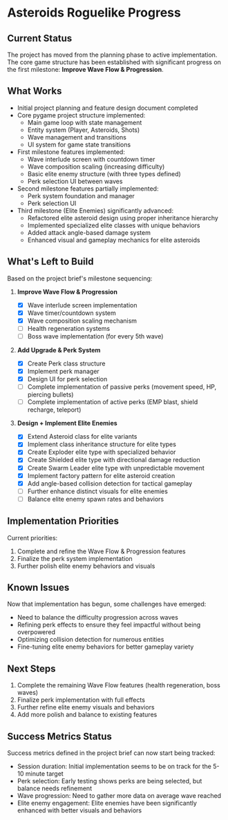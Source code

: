 # Asteroids Roguelike Progress

## Current Status

The project has moved from the planning phase to active implementation. The core game structure has been established with significant progress on the first milestone: **Improve Wave Flow & Progression**.

## What Works

- Initial project planning and feature design document completed
- Core pygame project structure implemented:
  - Main game loop with state management
  - Entity system (Player, Asteroids, Shots)
  - Wave management and transitions
  - UI system for game state transitions
- First milestone features implemented:
  - Wave interlude screen with countdown timer
  - Wave composition scaling (increasing difficulty)
  - Basic elite enemy structure (with three types defined)
  - Perk selection UI between waves
- Second milestone features partially implemented:
  - Perk system foundation and manager
  - Perk selection UI
- Third milestone (Elite Enemies) significantly advanced:
  - Refactored elite asteroid design using proper inheritance hierarchy
  - Implemented specialized elite classes with unique behaviors
  - Added attack angle-based damage system
  - Enhanced visual and gameplay mechanics for elite asteroids

## What's Left to Build

Based on the project brief's milestone sequencing:

1. **Improve Wave Flow & Progression**

   - [x] Wave interlude screen implementation
   - [x] Wave timer/countdown system
   - [x] Wave composition scaling mechanism
   - [ ] Health regeneration systems
   - [ ] Boss wave implementation (for every 5th wave)

2. **Add Upgrade & Perk System**

   - [x] Create Perk class structure
   - [x] Implement perk manager
   - [x] Design UI for perk selection
   - [ ] Complete implementation of passive perks (movement speed, HP, piercing bullets)
   - [ ] Complete implementation of active perks (EMP blast, shield recharge, teleport)

3. **Design + Implement Elite Enemies**
   - [x] Extend Asteroid class for elite variants
   - [x] Implement class inheritance structure for elite types
   - [x] Create Exploder elite type with specialized behavior
   - [x] Create Shielded elite type with directional damage reduction
   - [x] Create Swarm Leader elite type with unpredictable movement
   - [x] Implement factory pattern for elite asteroid creation
   - [x] Add angle-based collision detection for tactical gameplay
   - [ ] Further enhance distinct visuals for elite enemies
   - [ ] Balance elite enemy spawn rates and behaviors

## Implementation Priorities

Current priorities:

1. Complete and refine the Wave Flow & Progression features
2. Finalize the perk system implementation
3. Further polish elite enemy behaviors and visuals

## Known Issues

Now that implementation has begun, some challenges have emerged:

- Need to balance the difficulty progression across waves
- Refining perk effects to ensure they feel impactful without being overpowered
- Optimizing collision detection for numerous entities
- Fine-tuning elite enemy behaviors for better gameplay variety

## Next Steps

1. Complete the remaining Wave Flow features (health regeneration, boss waves)
2. Finalize perk implementation with full effects
3. Further refine elite enemy visuals and behaviors
4. Add more polish and balance to existing features

## Success Metrics Status

Success metrics defined in the project brief can now start being tracked:

- Session duration: Initial implementation seems to be on track for the 5-10 minute target
- Perk selection: Early testing shows perks are being selected, but balance needs refinement
- Wave progression: Need to gather more data on average wave reached
- Elite enemy engagement: Elite enemies have been significantly enhanced with better visuals and behaviors

